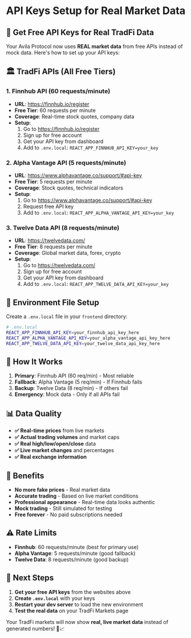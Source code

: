 # API Keys Setup for Real Market Data

## **🚀 Get Free API Keys for Real TradFi Data**

Your Avila Protocol now uses **REAL market data** from free APIs instead of mock data. Here's how to set up your API keys:

## **🏛️ TradFi APIs (All Free Tiers)**

### **1. Finnhub API (60 requests/minute)**
- **URL**: https://finnhub.io/register
- **Free Tier**: 60 requests per minute
- **Coverage**: Real-time stock quotes, company data
- **Setup**: 
  1. Go to https://finnhub.io/register
  2. Sign up for free account
  3. Get your API key from dashboard
  4. Add to `.env.local`: `REACT_APP_FINNHUB_API_KEY=your_key`

### **2. Alpha Vantage API (5 requests/minute)**
- **URL**: https://www.alphavantage.co/support/#api-key
- **Free Tier**: 5 requests per minute
- **Coverage**: Stock quotes, technical indicators
- **Setup**:
  1. Go to https://www.alphavantage.co/support/#api-key
  2. Request free API key
  3. Add to `.env.local`: `REACT_APP_ALPHA_VANTAGE_API_KEY=your_key`

### **3. Twelve Data API (8 requests/minute)**
- **URL**: https://twelvedata.com/
- **Free Tier**: 8 requests per minute
- **Coverage**: Global market data, forex, crypto
- **Setup**:
  1. Go to https://twelvedata.com/
  2. Sign up for free account
  3. Get your API key from dashboard
  4. Add to `.env.local`: `REACT_APP_TWELVE_DATA_API_KEY=your_key`

## **📁 Environment File Setup**

Create a `.env.local` file in your `frontend` directory:

```bash
# .env.local
REACT_APP_FINNHUB_API_KEY=your_finnhub_api_key_here
REACT_APP_ALPHA_VANTAGE_API_KEY=your_alpha_vantage_api_key_here
REACT_APP_TWELVE_DATA_API_KEY=your_twelve_data_api_key_here
```

## **🔧 How It Works**

1. **Primary**: Finnhub API (60 req/min) - Most reliable
2. **Fallback**: Alpha Vantage (5 req/min) - If Finnhub fails
3. **Backup**: Twelve Data (8 req/min) - If others fail
4. **Emergency**: Mock data - Only if all APIs fail

## **📊 Data Quality**

- **✅ Real-time prices** from live markets
- **✅ Actual trading volumes** and market caps
- **✅ Real high/low/open/close** data
- **✅ Live market changes** and percentages
- **✅ Real exchange information**

## **🎯 Benefits**

- **No more fake prices** - Real market data
- **Accurate trading** - Based on live market conditions
- **Professional appearance** - Real-time data looks authentic
- **Mock trading** - Still simulated for testing
- **Free forever** - No paid subscriptions needed

## **⚠️ Rate Limits**

- **Finnhub**: 60 requests/minute (best for primary use)
- **Alpha Vantage**: 5 requests/minute (good fallback)
- **Twelve Data**: 8 requests/minute (good backup)

## **🚀 Next Steps**

1. **Get your free API keys** from the websites above
2. **Create `.env.local`** with your keys
3. **Restart your dev server** to load the new environment
4. **Test the real data** on your TradFi Markets page

Your TradFi markets will now show **real, live market data** instead of generated numbers! 🎉📈 